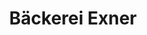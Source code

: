 ---
title: "Bäckerei Exner"
url: /potsdam/baeckerei-exner-erich-mendelsohn-allee/
shop: Bäckerei
---